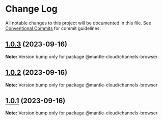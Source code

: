 # Change Log

All notable changes to this project will be documented in this file.
See [Conventional Commits](https://conventionalcommits.org) for commit guidelines.

## [1.0.3](https://github.com/mantle-cloud/mantle-js-sdk/compare/@mantle-cloud/channels-browser@1.0.2...@mantle-cloud/channels-browser@1.0.3) (2023-09-16)

**Note:** Version bump only for package @mantle-cloud/channels-browser





## [1.0.2](https://github.com/mantle-cloud/mantle-js-sdk/compare/@mantle-cloud/channels-browser@1.0.1...@mantle-cloud/channels-browser@1.0.2) (2023-09-16)

**Note:** Version bump only for package @mantle-cloud/channels-browser





## [1.0.1](https://github.com/mantle-cloud/mantle-js-sdk/compare/@mantle-cloud/channels-browser@1.1.0...@mantle-cloud/channels-browser@1.0.1) (2023-09-16)

**Note:** Version bump only for package @mantle-cloud/channels-browser
